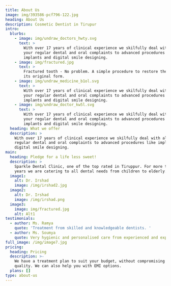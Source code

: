 ```yaml
---
title: About Us
image: img/393586-pcf796-122.jpg
heading: About Us
description: Cosmetic Dentist in Tirupur
intro:
  blurbs:
    - image: img/undraw_doctors_hwty.svg
      text: >
        With over 17 years of clinical experience we skilfully deal with all
        your regular dental and oral complaints to advanced procedures like
        implants and digital smile designing.
    - image: img/fractured.jpg
      text: >
        Fractured tooth - No problem. A simple procedure to restore the tooth to
        its original form.
    - image: img/undraw_medicine_b1ol.svg
      text: >
        With over 17 years of clinical experience we skilfully deal with all
        your regular dental and oral complaints to advanced procedures like
        implants and digital smile designing.
    - image: img/undraw_doctor_kw5l.svg
      text: >
        With over 17 years of clinical experience we skilfully deal with all
        your regular dental and oral complaints to advanced procedures like
        implants and digital smile designing.
  heading: What we offer
  description: >
    With over 17 years of clinical experience we skilfully deal with all your
    regular dental and oral complaints to advanced procedures like implants and
    digital smile designing.
main:
  heading: Pledge for a life less sweet!
  description: >
    Sparkle Dental Clinic, one of the top rated in Tiruppur. For more than 17
    years we are catering to all dental needs from children to elderly.
  image1:
    alt: Dr. Irshad
    image: /img/irshad2.jpg
  image2:
    alt: Dr. Irshad
    image: /img/irshad.png
  image3:
    image: img/fractured.jpg
    alt: Alt1
testimonials:
  - author: Ms. Ramya
    quote: 'Treatment from skilled and knowledgeable dentists. '
  - author: Ms. Soumya
    quote: Very hygienic and personalised care from experienced and expert doctors.
full_image: /img/image7.jpg
pricing:
  heading: Pricing
  description: >-
    We have a treatment plan to suit your budget, without compromising on the
    quality. We can also help you with EMI options.
  plans: []
type: about-us
---
```

